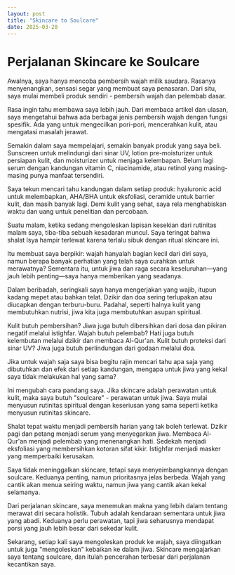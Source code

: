 ```yaml
---
layout: post
title: "Skincare to Soulcare"
date: 2025-03-20
---
```


# Perjalanan Skincare ke Soulcare

Awalnya, saya hanya mencoba pembersih wajah milik saudara. Rasanya menyenangkan, sensasi segar yang membuat saya penasaran. Dari situ, saya mulai membeli produk sendiri - pembersih wajah dan pelembab dasar.

Rasa ingin tahu membawa saya lebih jauh. Dari membaca artikel dan ulasan, saya mengetahui bahwa ada berbagai jenis pembersih wajah dengan fungsi spesifik. Ada yang untuk mengecilkan pori-pori, mencerahkan kulit, atau mengatasi masalah jerawat.

Semakin dalam saya mempelajari, semakin banyak produk yang saya beli. Sunscreen untuk melindungi dari sinar UV, lotion pre-moisturizer untuk persiapan kulit, dan moisturizer untuk menjaga kelembapan. Belum lagi serum dengan kandungan vitamin C, niacinamide, atau retinol yang masing-masing punya manfaat tersendiri.

Saya tekun mencari tahu kandungan dalam setiap produk: hyaluronic acid untuk melembapkan, AHA/BHA untuk eksfoliasi, ceramide untuk barrier kulit, dan masih banyak lagi. Demi kulit yang sehat, saya rela menghabiskan waktu dan uang untuk penelitian dan percobaan.

Suatu malam, ketika sedang mengoleskan lapisan kesekian dari rutinitas malam saya, tiba-tiba sebuah kesadaran muncul. Saya teringat bahwa shalat Isya hampir terlewat karena terlalu sibuk dengan ritual skincare ini.

Itu membuat saya berpikir: wajah hanyalah bagian kecil dari diri saya, namun berapa banyak perhatian yang telah saya curahkan untuk merawatnya? Sementara itu, untuk jiwa dan raga secara keseluruhan—yang jauh lebih penting—saya hanya memberikan yang seadanya.

Dalam beribadah, seringkali saya hanya mengerjakan yang wajib, itupun kadang mepet atau bahkan telat. Dzikir dan doa sering terlupakan atau diucapkan dengan terburu-buru. Padahal, seperti halnya kulit yang membutuhkan nutrisi, jiwa kita juga membutuhkan asupan spiritual.

Kulit butuh pembersihan? Jiwa juga butuh dibersihkan dari dosa dan pikiran negatif melalui istighfar.
Wajah butuh pelembab? Hati juga butuh kelembutan melalui dzikir dan membaca Al-Qur'an.
Kulit butuh proteksi dari sinar UV? Jiwa juga butuh perlindungan dari godaan melalui doa.

Jika untuk wajah saja saya bisa begitu rajin mencari tahu apa saja yang dibutuhkan dan efek dari setiap kandungan, mengapa untuk jiwa yang kekal saya tidak melakukan hal yang sama?

Ini mengubah cara pandang saya. Jika skincare adalah perawatan untuk kulit, maka saya butuh "soulcare" - perawatan untuk jiwa. Saya mulai menyusun rutinitas spiritual dengan keseriusan yang sama seperti ketika menyusun rutinitas skincare.

Shalat tepat waktu menjadi pembersih harian yang tak boleh terlewat.
Dzikir pagi dan petang menjadi serum yang menyegarkan jiwa.
Membaca Al-Qur'an menjadi pelembab yang menenangkan hati.
Sedekah menjadi eksfoliasi yang membersihkan kotoran sifat kikir.
Istighfar menjadi masker yang memperbaiki kerusakan.

Saya tidak meninggalkan skincare, tetapi saya menyeimbangkannya dengan soulcare. Keduanya penting, namun prioritasnya jelas berbeda. Wajah yang cantik akan menua seiring waktu, namun jiwa yang cantik akan kekal selamanya.

Dari perjalanan skincare, saya menemukan makna yang lebih dalam tentang merawat diri secara holistik. Tubuh adalah kendaraan sementara untuk jiwa yang abadi. Keduanya perlu perawatan, tapi jiwa seharusnya mendapat porsi yang jauh lebih besar dari sekedar kulit.

Sekarang, setiap kali saya mengoleskan produk ke wajah, saya diingatkan untuk juga "mengoleskan" kebaikan ke dalam jiwa. Skincare mengajarkan saya tentang soulcare, dan itulah pencerahan terbesar dari perjalanan kecantikan saya.